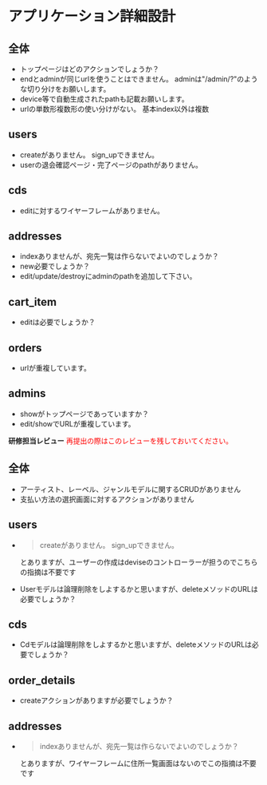 # アプリケーション詳細設計
## 全体
- トップページはどのアクションでしょうか？
- endとadminが同じurlを使うことはできません。
  adminは"/admin/?"のような切り分けをお願いします。
- device等で自動生成されたpathも記載お願いします。
- urlの単数形複数形の使い分けがない。 基本index以外は複数

## users
- createがありません。 sign_upできません。
- userの退会確認ページ・完了ページのpathがありません。

## cds
- editに対するワイヤーフレームがありません。

## addresses
- indexありませんが、宛先一覧は作らないでよいのでしょうか？
- new必要でしょうか？
- edit/update/destroyにadminのpathを追加して下さい。

## cart_item 
- editは必要でしょうか？

## orders
- urlが重複しています。

## admins
- showがトップページであっていますか？
- edit/showでURLが重複しています。



**研修担当レビュー**
<font color="Red">再提出の際はこのレビューを残しておいてください。</font>

## 全体
- アーティスト、レーベル、ジャンルモデルに関するCRUDがありません
- 支払い方法の選択画面に対するアクションがありません

## users
- > createがありません。 sign_upできません。

  とありますが、ユーザーの作成はdeviseのコントローラーが担うのでこちらの指摘は不要です
- Userモデルは論理削除をしよするかと思いますが、deleteメソッドのURLは必要でしょうか？

## cds
- Cdモデルは論理削除をしよするかと思いますが、deleteメソッドのURLは必要でしょうか？

## order_details
- createアクションがありますが必要でしょうか？

## addresses
- > indexありませんが、宛先一覧は作らないでよいのでしょうか？

  とありますが、ワイヤーフレームに住所一覧画面はないのでこの指摘は不要です

